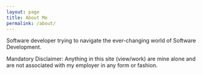 ```yaml
---
layout: page
title: About Me
permalink: /about/
---
```


Software developer trying to navigate the ever-changing world of Software Development. 


Mandatory Disclaimer: Anything in this site (view/work) are mine alone and are not associated with my employer in any form or fashion.
